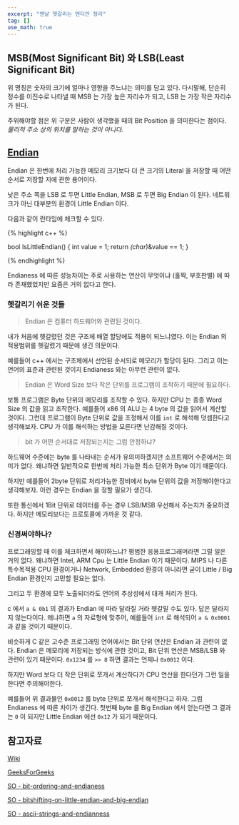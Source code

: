 ```yaml
---
excerpt: "맨날 헷갈리는 엔디안 정리"
tag: []
use_math: true
---
```



## MSB(Most Significant Bit) 와 LSB(Least Significant Bit)

위 명칭은 숫자의 크기에 얼마나 영향을 주느냐는 의미를 담고 있다. 다시말해, 단순히 정수를 이진수로 나타낼 때 MSB 는 가장 높은 자리수가 되고, LSB 는 가장 작은 자리수가 된다.

주위해야할 점은 위 구분은 사람이 생각했을 때의 Bit Position 을 의미한다는 점이다. _물리적 주소 상의 위치를 말하는 것이 아니다._


## [Endian](https://ko.wikipedia.org/wiki/%EC%97%94%EB%94%94%EC%96%B8)

Endian 은 한번에 처리 가능한 메모리 크기보다 더 큰 크기의 Literal 을 저장할 때 어떤 순서로 저장할 지에 관한 용어이다. 

낮은 주소 쪽을 LSB 로 두면 Little Endian, MSB 로 두면 Big Endian 이 된다. 네트워크가 아닌 대부분의 환경이 Little Endian 이다.

다음과 같이 런타임에 체크할 수 있다.

{% highlight c++ %}

bool IsLittleEndian()
{
	int value = 1;
	return *(char*)&value == 1;
}

{% endhighlight %}


Endianess 에 따른 성능차이는 주로 사용하는 연산이 무엇이냐 (홀짝, 부호판별) 에 따라 존재했었지만 요즘은 거의 없다고 한다.



### 헷갈리기 쉬운 것들

> Endian 은 컴퓨터 하드웨어와 관련된 것이다.

내가 처음에 헷갈렸던 것은 구조체 배열 할당에도 적용이 되느냐였다. 이는 Endian 의 적용범위를 헷갈렸기 때문에 생긴 의문이다. 

예를들어 c++ 에서는 구조체에서 선언된 순서되로 메모리가 할당이 된다. 그리고 이는 언어의 표준과 관련된 것이지 Endianess 와는 아무런 관련이 없다.


> Endian 은 Word Size 보다 작은 단위를 프로그램이 조작하기 때문에 필요하다. 

보통 프로그램은 Byte 단위의 메모리를 조작할 수 있다. 하지만 CPU 는 종종 Word Size 의 값을 읽고 조작한다. 예를들어 x86 의 ALU 는 4 byte 의 값을 읽어서 계산할 것이다. 그런데 프로그램이 Byte 단위로 값을 조정해서 이를 ```int``` 로 해석해 덧셈한다고 생각해보자. CPU 가 이를 해석하는 방법을 모른다면 난감해질 것이다.


> bit 가 어떤 순서대로 저장되는지는 그럼 안정하냐?

하드웨어 수준에는 byte 를 나타내는 순서가 유의미하겠지만 소프트웨어 수준에서는 의미가 없다. 왜냐하면 일반적으로 한번에 처리 가능한 최소 단위가 Byte 이기 때문이다. 

하지만 예를들어 2byte 단위로 처리가능한 장비에서 byte 단위의 값을 저장해야한다고 생각해보자. 이런 경우는 Endian 을 정할 필요가 생긴다.

또한 통신에서 1Bit 단위로 데이터를 주는 경우 LSB/MSB 우선해서 주는지가 중요하겠다. 하지만 메모리보다는 프로토콜에 가까운 것 같다.


### 신경써야하나?

프로그래밍할 때 이를 체크하면서 해야하느냐? 평범한 응용프로그래머라면 그럴 일은 거의 없다. 왜냐하면 Intel, ARM Cpu 는 Little Endian 이기 때문이다. MIPS 나 다른 특수목적용 CPU 환경이거나 Network, Embedded 환경이 아니라면 굳이 Little / Big Endian 환경인지 고민할 필요는 없다.

그리고 두 환경에 모두 노출되더라도 언어의 추상성에서 대개 처리가 된다.

c 에서 ```a & 0b1``` 의 결과가 Endian 에 따라 달라질 거라 헷갈릴 수도 있다. 답은 달라지지 않는다이다. 왜냐하면 ```a``` 의 자료형에 맞추어, 예를들어 ```int``` 로 해석되어 ```a & 0x0001``` 과 같을 것이기 때문이다.

비슷하게 C 같은 고수준 프로그래밍 언어에서는 Bit 단위 연산은 Endian 과 관련이 없다. Endian 은 메모리에 저장되는 방식에 관한 것이고, Bit 단위 연산은 MSB/LSB 와 관련이 있기 때문이다. ```0x1234``` 를 ```>> 8``` 하면 결과는 언제나 ```0x0012``` 이다.

하지만 Word 보다 더 작은 단위로 쪼개서 계산하다가 CPU 연산을 한다던가 그런 일을 한다면 주의해야한다.

예를들어 위 결과물인 ```0x0012``` 를 byte 단위로 쪼개서 해석한다고 하자. 그럼 Endianess 에 따른 차이가 생긴다. 첫번째 byte 를 Big Endian 에서 얻는다면 그 결과는 ```0``` 이 되지만 Little Endian 에선 ```0x12``` 가 되기 때문이다. 



## 참고자료

[Wiki](https://en.wikipedia.org/wiki/Endianness)

[GeeksForGeeks](https://www.geeksforgeeks.org/little-and-big-endian-mystery/)


[SO - bit-ordering-and-endianess](https://stackoverflow.com/questions/2635484/bit-ordering-and-endianess)

[SO - bitshifting-on-little-endian-and-big-endian](https://stackoverflow.com/questions/30246030/bitshifting-on-little-endian-and-big-endian)

[SO - ascii-strings-and-endianness](https://stackoverflow.com/questions/1568057/ascii-strings-and-endianness)